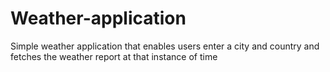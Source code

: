 # Weather-application
Simple weather application that enables users enter a city and country and fetches the weather report at that instance of time 

